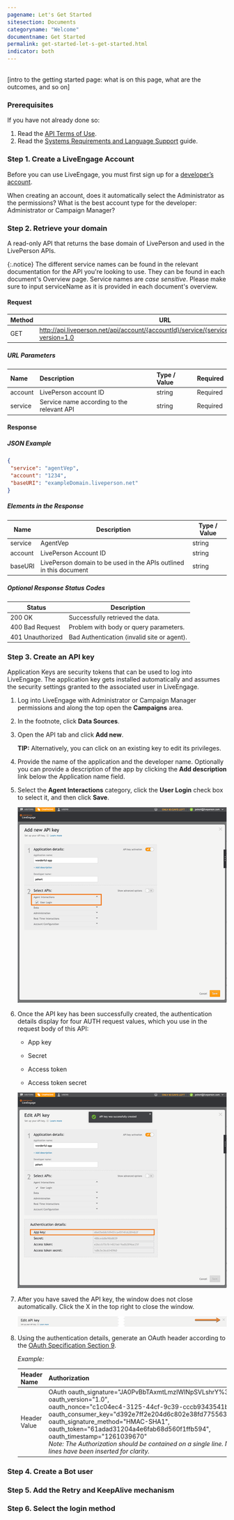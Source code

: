 ```yaml
---
pagename: Let's Get Started
sitesection: Documents
categoryname: "Welcome"
documentname: Get Started
permalink: get-started-let-s-get-started.html
indicator: both
---
```

<br>
[intro to the getting started page: what is on this page, what are the outcomes, and so on]

### Prerequisites

If you have not already done so:

1. Read the [API Terms of Use](https://www.liveperson.com/policies/apitou). 
2. Read the [Systems Requirements and Language Support](https://s3-eu-west-1.amazonaws.com/ce-sr/CA/Admin/Sys+req/System+requirements.pdf) guide.


### Step 1. Create a LiveEngage Account
Before you can use LiveEngage, you must first sign up for a [developer’s account](http://register.liveperson.com/developer/signup).    

When creating an account, does it automatically select the Administrator as the permissions?  What is the best account type for the developer: Administrator or Campaign Manager?  

### Step 2. Retrieve your domain
A read-only API that returns the base domain of LivePerson and used in the LivePerson APIs.

{:.notice}
The different service names can be found in the relevant documentation for the API you're looking to use. They can be found in each document's Overview page. Service names are *case sensitive*. Please make sure to input serviceName as it is provided in each document's overview.

#### Request

| Method | URL |
| --- | --- |
| GET | http://api.liveperson.net/api/account/{accountId}/service/{serviceName}/baseURI.json?version=1.0 |

##### URL Parameters

| Name | Description | Type / Value | Required |
| :--- | :--- | :--- | :--- |
| account | LivePerson account ID | string | Required |
| service | Service name according to the relevant API | string | Required |

#### Response
##### JSON Example

```json
{
 "service": "agentVep",
 "account": "1234",
 "baseURI": "exampleDomain.liveperson.net"
}
```
##### Elements in the Response

| Name | Description  | Type / Value |
| --- | --- | --- |
| service | AgentVep | string |
| account | LivePerson Account ID | string |
| baseURI | LivePerson domain to be used in the APIs outlined in this document | string |

##### Optional Response Status Codes

| Status | Description |
| --- | --- |
| 200 OK | Successfully retrieved the data. |
| 400 Bad Request | Problem with body or query parameters. |
| 401 Unauthorized | Bad Authentication (invalid site or agent). |


### Step 3. Create an API key 
Application Keys are security tokens that can be used to log into LiveEngage. The application key gets installed automatically and assumes the security settings granted to the associated user in LiveEngage.

1. Log into LiveEngage with Administrator or Campaign Manager permissions and along the top open the **Campaigns** area.

1. In the footnote, click **Data Sources**.

1. Open the API tab and click **Add new**.
 
   **TIP:** Alternatively, you can click on an existing key to edit its privileges.

1. Provide the name of the application and the developer name. Optionally you can provide a description of the app by clicking the **Add description** link below the Application name field.

1. Select the **Agent Interactions** category, click the **User Login** check box to select it, and then click **Save**.  

   ![Create API key - Agent Interactions/User Login](../../../img/APIKeyCreation.png)

1. Once the API key has been successfully created, the authentication details display for four AUTH request values, which you use in the request body of this API:

   - App key

   - Secret

   - Access token

   - Access token secret

   ![Create API key - Authentication details](../../../img/apikeycreation1.png)             

1. After you have saved the API key, the window does not close automatically.  Click the X in the top right to close the window. 

   ![Create APY key - close window](../../../img/close-window.png)

1. Using the authentication details, generate an OAuth header according to the [OAuth Specification Section 9](https://oauth.net/core/1.0/#signing_process).

   *Example:*

   | Header Name | Authorization |
   | --- | --- |
   | Header Value | OAuth   oauth_signature="JA0PvBbTAxmtLmzIWINpSVLshrY%3D", <br> oauth_version="1.0", <br> oauth_nonce="c1c04ec4-3125-44cf-9c39-cccb9343541b", <br> oauth_consumer_key="d392e7ff2e204d6c802e38fd775563d1", <br> oauth_signature_method="HMAC-SHA1", <br> oauth_token="61adad31204a4e6fab68d560f1ffb594", <br> oauth_timestamp="1261039670" <br> *Note: The Authorization should be contained on a single line. New lines have been inserted for clarity.* |


### Step 4. Create a Bot user 


### Step 5. Add the Retry and KeepAlive mechanism


### Step 6. Select the login method

